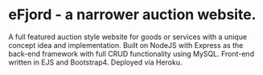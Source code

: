 # eFjord - a narrower auction website.

A full featured auction style website for goods or services with a unique concept idea and implementation. Built on NodeJS with Express as the back-end framework with full CRUD functionality using MySQL. Front-end written in EJS and Bootstrap4.  Deployed via Heroku.
